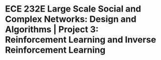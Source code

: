 # ECE 232E Large Scale Social and Complex Networks: Design and Algorithms | Project 3: Reinforcement Learning and Inverse Reinforcement Learning
